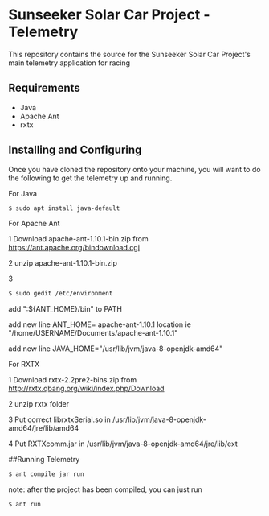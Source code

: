 # Sunseeker Solar Car Project - Telemetry

This repository contains the source for the Sunseeker Solar Car Project's main telemetry application for racing

## Requirements

- Java
- Apache Ant
- rxtx

## Installing and Configuring

Once you have cloned the repository onto your machine, you will want to do the following to get the telemetry up and running.


For Java

```sh
$ sudo apt install java-default
```


For Apache Ant

1 Download apache-ant-1.10.1-bin.zip from https://ant.apache.org/bindownload.cgi

2 unzip apache-ant-1.10.1-bin.zip

3
```sh
$ sudo gedit /etc/environment
```
add ":${ANT_HOME}/bin" to PATH

add new line ANT_HOME= apache-ant-1.10.1 location ie "/home/USERNAME/Documents/apache-ant-1.10.1"

add new line JAVA_HOME="/usr/lib/jvm/java-8-openjdk-amd64"


For RXTX

1 Download 	rxtx-2.2pre2-bins.zip from http://rxtx.qbang.org/wiki/index.php/Download

2 unzip rxtx folder

3 Put correct librxtxSerial.so in /usr/lib/jvm/java-8-openjdk-amd64/jre/lib/amd64

4 Put RXTXcomm.jar in /usr/lib/jvm/java-8-openjdk-amd64/jre/lib/ext


##Running Telemetry

```sh
$ ant compile jar run
```

note: after the project has been compiled, you can just run
```sh
$ ant run
```
